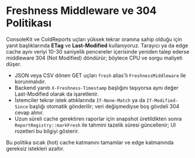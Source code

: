 # Freshness Middleware ve 304 Politikası

ConsoleKit ve ColdReports uçları yüksek tekrar oranına sahip olduğu için yanıt başlıklarında **ETag** ve **Last-Modified** kullanıyoruz. Tarayıcı ya da edge cache aynı veriyi 10-30 saniyelik pencereler içerisinde yeniden talep ederse middleware 304 (Not Modified) döndürür; böylece CPU ve sorgu maliyeti düşer.

- JSON veya CSV dönen GET uçları `fresh` alias'lı `FreshnessMiddleware` ile korunmalıdır.
- Backend yanıtı `X-Freshness-Timestamp` başlığını taşıyorsa aynı değer Last-Modified olarak da işaretlenir.
- İstemciler tekrar istek attıklarında `If-None-Match` ya da `If-Modified-Since` başlığı otomatik gönderilir; veri değişmediyse boş gövdeli 304 cevap alınır.
- Uzun süreli cache gerektiren raporlar için snapshot üretildikten sonra `ReportRegistry::markFresh` ile tahmini tazelik süresi güncellenir; UI rozetleri bu bilgiyi gösterir.

Bu politika sıcak (hot) cache katmanını tamamlar ve edge katmanında gereksiz istekleri azaltır.
